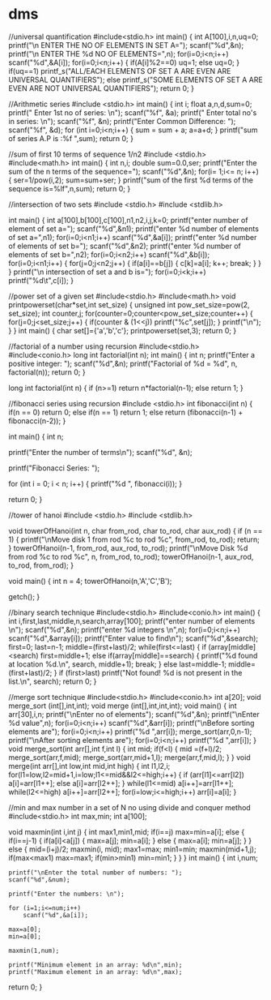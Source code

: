 # dms
//universal quantification
#include<stdio.h>
int main()
{
    int A[100],i,n,uq=0;
    printf("\n ENTER THE NO OF ELEMENTS IN SET A=");
    scanf("%d",&n);
    printf("\n ENTER THE %d NO OF ELEMENTS=",n);
    for(i=0;i<n;i++)
        scanf("%d",&A[i]);
    for(i=0;i<n;i++)
    {
        if(A[i]%2==0)
            uq=1;
        else
            uq=0;
    }
    if(uq==1)
        printf_s("ALL/EACH ELEMENTS OF SET A ARE EVEN ARE UNIVERSAL QUANTIFIERS");
    else
        printf_s("SOME ELEMENTS OF SET A ARE EVEN ARE NOT UNIVERSAL QUANTIFIERS");
    return 0;
}



//Arithmetic series
#include <stdio.h>
int main()
{
 int i; float a,n,d,sum=0;
 printf(" Enter 1st no of series: \n");
 scanf("%f", &a);
 printf(" Enter total no's in series: \n");
 scanf("%f", &n);
 printf("Enter Common Difference: ");
 scanf("%f", &d);
 for (int i=0;i<n;i++)
 {
 sum = sum + a;
 a=a+d;
 }
 printf("sum of series A.P is :%f ",sum);
 return 0;
}



//sum of first 10 terms of sequence 1/n2
#include <stdio.h>
#include<math.h>
int main()
{
 int n,i;
 double sum=0.0,ser;
 printf("Enter the sum of the n terms of the sequence=");
 scanf("%d",&n);
 for(i= 1;i<= n; i++)
 {
     ser=1/pow(i,2);
     sum=sum+ser;
 }
    printf("sum of the first %d terms of the sequence is=%lf",n,sum);
    return 0;
}


//intersection of two sets
#include <stdio.h>
#include <stdlib.h>

int main()
{
    int a[100],b[100],c[100],n1,n2,i,j,k=0;
    printf("enter number of element of set a=");
    scanf("%d",&n1);
    printf("enter %d number of elements of set a=",n1);
    for(i=0;i<n1;i++)
        scanf("%d",&a[i]);
    printf("enter %d number of elements of set b=");
    scanf("%d",&n2);
    printf("enter %d number of elements of set b=",n2);
    for(i=0;i<n2;i++)
    scanf("%d",&b[i]);
    for(i=0;i<n1;i++)
    {
        for(j=0;j<n2;j++)
        {
            if(a[i]==b[j])
            {
                c[k]=a[i];
                k++;
                break;
            }
        }
    }
    printf("\n intersection of set a and b is=");
    for(i=0;i<k;i++)
        printf("%d\t",c[i]);
}


//power set of a given set
#include<stdio.h>
#include<math.h>
void printpowerset(char*set,int set_size)
{
    unsigned int pow_set_size=pow(2, set_size);
    int counter,j;
    for(counter=0;counter<pow_set_size;counter++)
    {
        for(j=0;j<set_size;j++)
        {
            if(counter & (1<<j))
                printf("%c",set[j]);
        }
        printf("\n");
    }
}
int main()
{
    char set[]={'a','b','c'};
    printpowerset(set,3);
    return 0;
}



//factorial of a number using recursion
#include<stdio.h>
#include<conio.h>
long int factorial(int n);
int main() {
    int n;
    printf("Enter a positive integer: ");
    scanf("%d",&n);
    printf("Factorial of %d = %d", n, factorial(n));
    return 0;
}

long int factorial(int n) {
    if (n>=1)
        return n*factorial(n-1);
    else
        return 1;
}



//fibonacci series using recursion
#include <stdio.h>
int fibonacci(int n) {
   if(n == 0)
      return 0;
   else if(n == 1)
      return 1;
   else
      return (fibonacci(n-1) + fibonacci(n-2));
}

int main() {
   int n;

   printf("Enter the number of terms\n");
   scanf("%d", &n);

   printf("Fibonacci Series: ");
   
   for (int i = 0; i < n; i++) {
      printf("%d ", fibonacci(i));
   }
   
   return 0;
}


//tower of hanoi
#include <stdio.h>
#include <stdlib.h>

void towerOfHanoi(int n, char from_rod, char to_rod, char aux_rod)
{
    if (n == 1)
    {
        printf("\nMove disk 1 from rod %c to rod %c", from_rod, to_rod);
        return;
    }
    towerOfHanoi(n-1, from_rod, aux_rod, to_rod);
    printf("\nMove Disk %d from rod %c to rod %c", n, from_rod, to_rod);
    towerOfHanoi(n-1, aux_rod, to_rod, from_rod);
}

void main()
{
    int n = 4;
    towerOfHanoi(n,'A','C','B');

getch();
}



//binary search technique
#include<stdio.h>
#include<conio.h>
int main()
{
int i,first,last,middle,n,search,array[100];
printf("enter number of elements \n");
scanf("%d",&n);
printf("enter %d integers \n",n);
for(i=0;i<n;i++)
scanf("%d",&array[i]);
printf("Enter value to find\n");
scanf("%d",&search);
first=0;
last=n-1;
middle=(first+last)/2;
while(first<=last)
{
if (array[middle]<search)
first=middle+1;
else if(array[middle]==search)
{
printf("%d found at location %d.\n", search, middle+1);
break;
}
else
last=middle-1;
middle=(first+last)/2;
}
if (first>last)
printf("Not found! %d is not present in the list.\n", search);
return 0;
}


//merge sort technique
#include<stdio.h>
#include<conio.h>
int a[20];
void merge_sort (int[],int,int);
void merge (int[],int,int,int);
void main()
{
int arr[30],i,n;
printf("\nEnter no of elements");
scanf("%d",&n);
printf("\nEnter %d value",n);
for(i=0;i<n;i++)
scanf("%d",&arr[i]);
printf("\nBefore sorting elements are");
for(i=0;i<n;i++)
printf("%d ",arr[i]);
merge_sort(arr,0,n-1);
printf("\nAfter sorting elements are");
for(i=0;i<n;i++)
printf("%d ",arr[i]);
}
void merge_sort(int arr[],int f,int l)
{
int mid;
if(f<l)
{
mid =(f+l)/2;
merge_sort(arr,f,mid);
merge_sort(arr,mid+1,l);
merge(arr,f,mid,l);
}
}
void merge(int arr[],int low,int mid,int high)
{
int l1,l2,i;
for(l1=low,l2=mid+1,i=low;l1<=mid&&l2<=high;i++)
{
if (arr[l1]<=arr[l2])
a[i]=arr[l1++];
else
a[i]=arr[l2++];
}
while(l1<=mid)
a[i++]=arr[l1++];
while(l2<=high)
a[i++]=arr[l2++];
for(i=low;i<=high;i++)
arr[i]=a[i];
}




//min and max number in a set of N no using divide and conquer method
#include<stdio.h>
int max,min;
int a[100];

void maxmin(int i,int j)
{
    int max1,min1,mid;
    if(i==j)
        max=min=a[i];
    else
    {
        if(i==j-1)
        {
            if(a[i]<a[j])
            {
                max=a[j];
                min=a[i];
            }
            else
            {
                max=a[i];
                min=a[j];
            }
        }
        else
        {
            mid=(i+j)/2;
            maxmin(i, mid);
            max1=max;
            min1=min;
            maxmin(mid+1,j);
            if(max<max1)
                max=max1;
            if(min>min1)
                min=min1;
        }
    }
}
int main()
{
    int i,num;

    printf("\nEnter the total number of numbers: ");
    scanf("%d",&num);

    printf("Enter the numbers: \n");

    for (i=1;i<=num;i++)
        scanf("%d",&a[i]);

    max=a[0];
    min=a[0];

    maxmin(1,num);

    printf("Minimum element in an array: %d\n",min);
    printf("Maximum element in an array: %d\n",max);

return 0;
}

